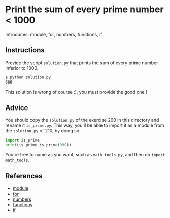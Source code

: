 # Print the sum of every prime number < 1000

Introduces: module, for, numbers, functions, if.

## Instructions

Provide the script `solution.py` that prints the sum of every prime number inferior to 1000.

```bash
$ python solution.py
666
```
This solution is wrong of course :), you must provide the good one !


## Advice

You should copy the `solution.py` of the exercise 200 in this directory and rename it `is_prime.py`.
This way, you'll be able to import it as a module from the `solution.py` of 210, by doing so:

```python
import is_prime
print(is_prime.is_prime(999))
```

You're free to name as you want, such as `math_tools.py`, and then do `import math_tools`.

## References
 - [module](https://docs.python.org/3.4/library/sys.html)
 - [for](https://docs.python.org/3/tutorial/controlflow.html#for-statements)
 - [numbers](https://docs.python.org/3/tutorial/introduction.html#numbers)
 - [functions](https://docs.python.org/3/tutorial/controlflow.html#defining-functions)
 - [if](https://docs.python.org/3/tutorial/controlflow.html#if-statements)
